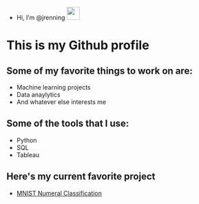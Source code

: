 
- Hi, I’m @jrenning <img src="https://raw.githubusercontent.com/MartinHeinz/MartinHeinz/master/wave.gif" width="30px">

# This is my Github profile

## Some of my favorite things to work on are:
  - Machine learning projects 
  - Data anaylytics 
  - And whatever else interests me

## Some of the tools that I use:
  - Python 
  - SQL
  - Tableau

## Here's my current favorite project 
- [MNIST Numeral Classification](https://github.com/jrenning/MNISTdataset_classification)






